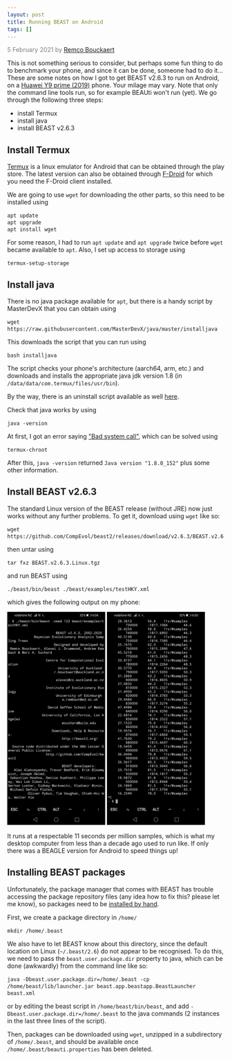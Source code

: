 ```yaml
---
layout: post
title: Running BEAST on Android
tags: []
---
```

<p style="color:gray">5 February 2021 by <a href="mailto:r.bouckaert@auckland.ac.nz">Remco Bouckaert</a></p>


This is not something serious to consider, but perhaps some fun thing to do to benchmark your phone, and since it can be done, someone had to do it... These are some notes on how I got to get BEAST v2.6.3 to run on Android, on a <a href="https://www.ubergizmo.com/products/lang/en_us/devices/huawei-y9-prime-2019/">Huawei Y9 prime (2019)</a> phone. Your milage may vary. Note that only the command line tools run, so for example BEAUti won't run (yet). We go through the following three steps:

* install Termux
* install java
* install BEAST v2.6.3




## Install Termux

<a href="https://play.google.com/store/apps/details?id=com.termux&hl=en">Termux</a> is a linux emulator for Android that can be obtained through the play store. The latest version can also be obtained through <a href="https://f-droid.org/en/packages/com.termux/">F-Droid</a> for which you need the F-Droid client installed.

We are going to use `wget` for downloading the other parts, so this need to be installed using

```
apt update
apt upgrade
apt install wget
```

For some reason, I had to run `apt update` and `apt upgrade` twice before `wget` became available to `apt`. Also, I set up access to storage using

```
termux-setup-storage
```




## Install java

There is no java package available for `apt`, but there is a handy script by MasterDevX that you can obtain using

```
wget https://raw.githubusercontent.com/MasterDevX/java/master/installjava
```

This downloads the script that you can run using

```
bash installjava
```

The script checks your phone's architecture (aarch64, arm, etc.) and downloads and installs the appropriate java jdk version 1.8 (in `/data/data/com.termux/files/usr/bin`).  


By the way, there is an uninstall script available as well [here](https://raw.githubusercontent.com/MasterDevX/java/master/uninstall_java.sh).


Check that java works by using

```
java -version
```

At first, I got an error saying <a href="https://github.com/MasterDevX/Termux-Java/issues/39">"Bad system call"</a>, which can be solved using

```
termux-chroot
```

After this, `java -version` returned `Java version "1.8.0_152"` plus some other information.





## Install BEAST v2.6.3

The standard Linux version of the BEAST release (without JRE) now just works without any further problems. To get it, download using `wget` like so:


```
wget https://github.com/CompEvol/beast2/releases/download/v2.6.3/BEAST.v2.6.3.Linux.tgz
```

then untar using

```
tar fxz BEAST.v2.6.3.Linux.tgz
```

and run BEAST using

```
./beast/bin/beast ./beast/examples/testHKY.xml
```

which gives the following output on my phone:

<img alt="StartBeast" width="45%" src="/images/android2.png"/>
<img alt="RunBeast" width="45%" src="/images/android1.png"/>

It runs at a respectable 11 seconds per million samples, which is what my desktop computer from less than a decade ago used to run like. If only there was a BEAGLE version for Android to speed things up!


## Installing BEAST packages

Unfortunately, the package manager that comes with BEAST has trouble accessing the package repository files (any idea how to fix this? please let me know), so packages need to be <a href="http://www.beast2.org/managing-packages/#Install_by_hand">installed by hand</a>.

First, we create a package directory in `/home/`

```
mkdir /home/.beast
```

We also have to let BEAST know about this directory, since the default location on Linux (`~/.beast/2.6`) do not appear to be recognised. To do this, we need to pass the `beast.user.package.dir` property to java, which can be done (awkwardly) from the command line like so:

```
java -Dbeast.user.package.dir=/home/.beast -cp /home/beast/lib/launcher.jar beast.app.beastapp.BeastLauncher beast.xml
```

or by editing the beast script in `/home/beast/bin/beast`, and add `-Dbeast.user.package.dir=/home/.beast` to the java commands (2 instances in the last three lines of the script).

Then, packages can be downloaded using `wget`, unzipped in a subdirectory of `/home/.beast`, and should be available once `/home/.beast/beauti.properties` has been deleted.
